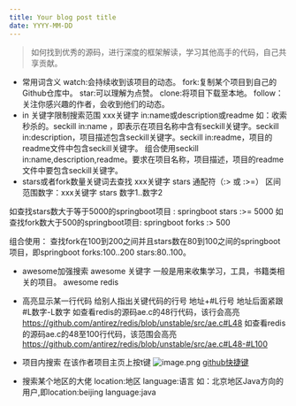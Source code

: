 ```yaml
---
title: Your blog post title
date: YYYY-MM-DD
---
```

> 如何找到优秀的源码，进行深度的框架解读，学习其他高手的代码，自己共享贡献。
- 常用词含义
watch:会持续收到该项目的动态。
fork:复制某个项目到自己的Github仓库中。
star:可以理解为点赞。
clone:将项目下载至本地。
follow：关注你感兴趣的作者，会收到他们的动态。
- in 关键字限制搜索范围
xxx关键字  in:name或description或readme
如：收索秒杀的。seckill in:name ，即表示在项目名称中含有seckill关键字。seckill in:description，项目描述包含seckill关键字。seckill in:readme，项目的readme文件中包含seckill关键字。
组合使用seckill in:name,description,readme。要求在项目名称，项目描述，项目的readme文件中要包含seckill关键字。
- stars或者fork数量关键词去查找
xxx关键字 stars  通配符（:> 或 :>=）
区间范围数字：xxx关键字 stars 数字1..数字2

如查找stars数大于等于5000的springboot项目 : 
springboot stars :>= 5000
如查找fork数大于500的springboot项目:
springboot forks :> 500

组合使用： 查找fork在100到200之间并且stars数在80到100之间的springboot项目，即springboot forks:100..200 stars:80..100。
- awesome加强搜索
awesome 关键字
一般是用来收集学习，工具，书籍类相关的项目。
awesome  redis
- 高亮显示某一行代码
给别人指出关键代码的行号
地址+#L行号
地址后面紧跟#L数字-L数字
如查看redis的源码ae.c的48行代码，该行会高亮
https://github.com/antirez/redis/blob/unstable/src/ae.c#L48
如查看redis的源码ae.c的48至100行代码，该范围会高亮
https://github.com/antirez/redis/blob/unstable/src/ae.c#L48-#L100

- 项目内搜索
在该作者项目主页上按t键
![image.png](https://upload-images.jianshu.io/upload_images/10679860-4be796d29545c824.png?imageMogr2/auto-orient/strip%7CimageView2/2/w/1240)
[github快捷键](https://help.github.com/en/articles/using-keyboard-shortcuts)
- 搜索某个地区的大佬
location:地区
language:语言
如：北京地区Java方向的用户,即location:beijing language:java
